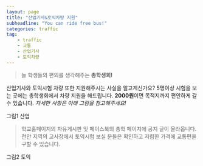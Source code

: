 ```yaml
---
layout: page
title: "산업기사&토익차량 지원"
subheadline: "You can ride free bus!" 
categories: traffic
tag: 
    - traffic
    - 교통
    - 산업기사
    - 토익차량
---
```


> 늘 학생들의 편의를 생각해주는 **총학생회!**

산업기사와 토익시험 차량 또한 지원해주시는 사실을 알고계신가요?
5명이상 시험을 보는 곳에는 총학생회에서 차량 지원을 해드립니다.
**2000원**이면 목적지까지 편안하게 갈 수 있습니다.
*자세한 사항은 아래 그림을 참고해주세요!*

그림1 산업



> 학교홈페이지의 자유게시판 및 페이스북의 총학 페이지에 공지 글이 올라옵니다. 
천안 지역의 고사장에서 토익시험 보실 분들은 확인하고 
저렴한 가격에 교통편을 구할 수 있습니다. 

그림2 토익
